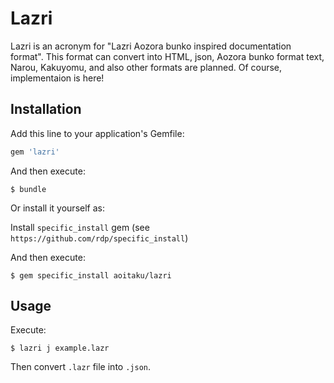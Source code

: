 # Lazri

Lazri is an acronym for "Lazri Aozora bunko inspired documentation format". This format can convert into HTML, json, Aozora bunko format text, Narou, Kakuyomu, and also other formats are planned. Of course, implementaion is here!

## Installation

Add this line to your application's Gemfile:

```ruby
gem 'lazri'
```

And then execute:

    $ bundle

Or install it yourself as:

Install `specific_install` gem (see `https://github.com/rdp/specific_install`)

And then execute:

    $ gem specific_install aoitaku/lazri

## Usage

Execute:

    $ lazri j example.lazr

Then convert `.lazr` file into `.json`.

